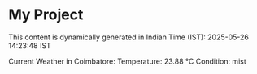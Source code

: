 # My Project

This content is dynamically generated in Indian Time (IST): 2025-05-26 14:23:48 IST


Current Weather in Coimbatore:
Temperature: 23.88 °C
Condition: mist
